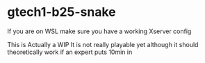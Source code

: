 # gtech1-b25-snake
If you are on WSL make sure you have a working Xserver config


This is Actually a WIP 
It is not really playable yet although it should theoretically work if an expert puts 10min in 

